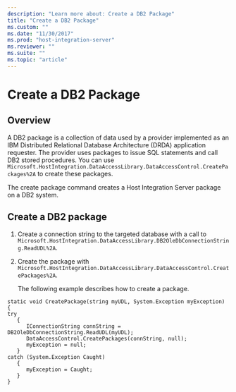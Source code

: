 ```yaml
---
description: "Learn more about: Create a DB2 Package"
title: "Create a DB2 Package"
ms.custom: ""
ms.date: "11/30/2017"
ms.prod: "host-integration-server"
ms.reviewer: ""
ms.suite: ""
ms.topic: "article"
---
```

# Create a DB2 Package

## Overview
A DB2 package is a collection of data used by a provider implemented as an IBM Distributed Relational Database Architecture (DRDA) application requester. The provider uses packages to issue SQL statements and call DB2 stored procedures. You can use `Microsoft.HostIntegration.DataAccessLibrary.DataAccessControl.CreatePackages%2A` to create these packages.  
  
 The create package command creates a Host Integration Server package on a DB2 system.  
  
## Create a DB2 package  
  
1. Create a connection string to the targeted database with a call to `Microsoft.HostIntegration.DataAccessLibrary.DB2OleDbConnectionString.ReadUDL%2A`.  
  
2. Create the package with `Microsoft.HostIntegration.DataAccessLibrary.DataAccessControl.CreatePackages%2A`.  
  
   The following example describes how to create a package.  
  
```  
static void CreatePackage(string myUDL, System.Exception myException)  
{  
try  
   {  
      IConnectionString connString = DB2OleDbConnectionString.ReadUDL(myUDL);  
      DataAccessControl.CreatePackages(connString, null);  
      myException = null;  
   }  
catch (System.Exception Caught)  
   {  
      myException = Caught;  
   }  
}  
```  
